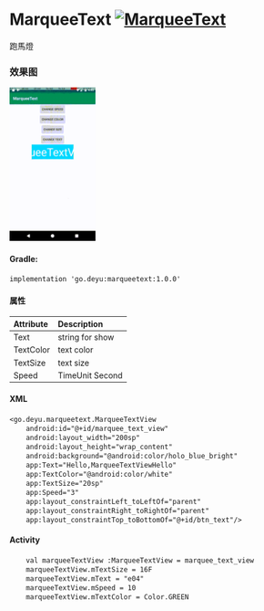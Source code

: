 # MarqueeText  [ ![MarqueeText](https://api.bintray.com/packages/deyugogo/maven/marqueetext/images/download.svg) ](https://bintray.com/deyugogo/maven/marqueetext/_latestVersion)

跑馬燈

### 效果图

<img src="/MarqueeView.gif" style="width: 30%;">

#### Gradle:

    implementation 'go.deyu:marqueetext:1.0.0'

#### 属性

| Attribute         | Description | 
|:---				     |:---| 
| Text         | string for show | 
| TextColor         | text color | 
| TextSize         | text size | 
| Speed         | TimeUnit Second | 

#### XML

    <go.deyu.marqueetext.MarqueeTextView
        android:id="@+id/marquee_text_view"
        android:layout_width="200sp"
        android:layout_height="wrap_content"
        android:background="@android:color/holo_blue_bright"
        app:Text="Hello,MarqueeTextViewHello"
        app:TextColor="@android:color/white"
        app:TextSize="20sp"
        app:Speed="3"
        app:layout_constraintLeft_toLeftOf="parent"
        app:layout_constraintRight_toRightOf="parent"
        app:layout_constraintTop_toBottomOf="@+id/btn_text"/>

#### Activity

        val marqueeTextView :MarqueeTextView = marquee_text_view
        marqueeTextView.mTextSize = 16F
        marqueeTextView.mText = "e04"
        marqueeTextView.mSpeed = 10
        marqueeTextView.mTextColor = Color.GREEN



